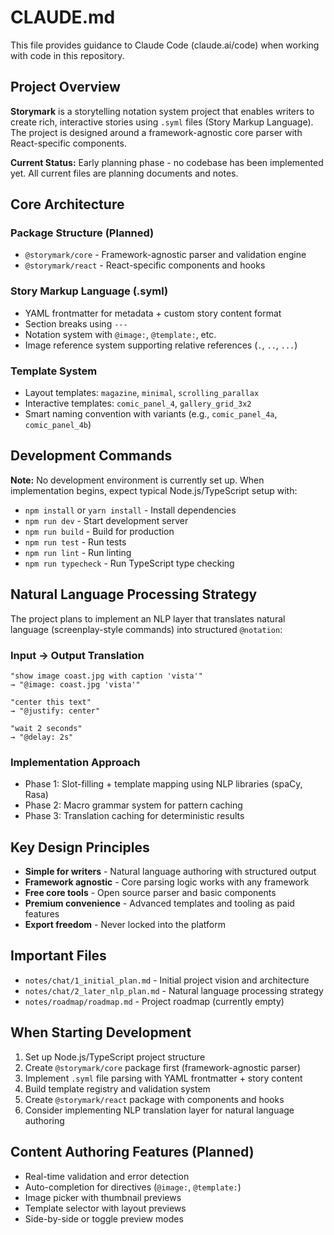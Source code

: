 # CLAUDE.md

This file provides guidance to Claude Code (claude.ai/code) when working with code in this repository.

## Project Overview

**Storymark** is a storytelling notation system project that enables writers to create rich, interactive stories using `.syml` files (Story Markup Language). The project is designed around a framework-agnostic core parser with React-specific components.

**Current Status:** Early planning phase - no codebase has been implemented yet. All current files are planning documents and notes.

## Core Architecture

### Package Structure (Planned)
- `@storymark/core` - Framework-agnostic parser and validation engine
- `@storymark/react` - React-specific components and hooks

### Story Markup Language (.syml)
- YAML frontmatter for metadata + custom story content format
- Section breaks using `---`
- Notation system with `@image:`, `@template:`, etc.
- Image reference system supporting relative references (`.`, `..`, `...`)

### Template System
- Layout templates: `magazine`, `minimal`, `scrolling_parallax`
- Interactive templates: `comic_panel_4`, `gallery_grid_3x2`
- Smart naming convention with variants (e.g., `comic_panel_4a`, `comic_panel_4b`)

## Development Commands

**Note:** No development environment is currently set up. When implementation begins, expect typical Node.js/TypeScript setup with:
- `npm install` or `yarn install` - Install dependencies
- `npm run dev` - Start development server
- `npm run build` - Build for production
- `npm run test` - Run tests
- `npm run lint` - Run linting
- `npm run typecheck` - Run TypeScript type checking

## Natural Language Processing Strategy

The project plans to implement an NLP layer that translates natural language (screenplay-style commands) into structured `@notation`:

### Input → Output Translation
```
"show image coast.jpg with caption 'vista'"
→ "@image: coast.jpg 'vista'"

"center this text"
→ "@justify: center"

"wait 2 seconds"
→ "@delay: 2s"
```

### Implementation Approach
- Phase 1: Slot-filling + template mapping using NLP libraries (spaCy, Rasa)
- Phase 2: Macro grammar system for pattern caching
- Phase 3: Translation caching for deterministic results

## Key Design Principles

- **Simple for writers** - Natural language authoring with structured output
- **Framework agnostic** - Core parsing logic works with any framework
- **Free core tools** - Open source parser and basic components
- **Premium convenience** - Advanced templates and tooling as paid features
- **Export freedom** - Never locked into the platform

## Important Files

- `notes/chat/1_initial_plan.md` - Initial project vision and architecture
- `notes/chat/2_later_nlp_plan.md` - Natural language processing strategy
- `notes/roadmap/roadmap.md` - Project roadmap (currently empty)

## When Starting Development

1. Set up Node.js/TypeScript project structure
2. Create `@storymark/core` package first (framework-agnostic parser)
3. Implement `.syml` file parsing with YAML frontmatter + story content
4. Build template registry and validation system
5. Create `@storymark/react` package with components and hooks
6. Consider implementing NLP translation layer for natural language authoring

## Content Authoring Features (Planned)

- Real-time validation and error detection
- Auto-completion for directives (`@image:`, `@template:`)
- Image picker with thumbnail previews
- Template selector with layout previews
- Side-by-side or toggle preview modes